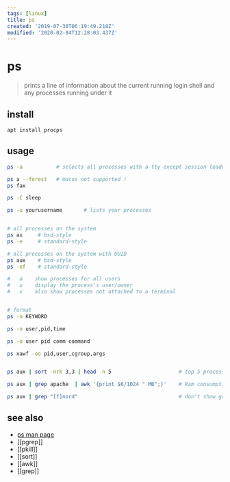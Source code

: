 ```yaml
---
tags: [linux]
title: ps
created: '2019-07-30T06:19:49.218Z'
modified: '2020-02-04T12:28:03.437Z'
---
```


# ps

> prints a line of information about the current running login shell and any processes running under it

## install
`apt install procps`

## usage
```sh
ps -a           # selects all processes with a tty except session leaders

ps a --forest   # macos not supported !
ps fax

ps -C sleep

ps -u yourusername       # lists your processes


# all processes on the system
ps ax     # bsd-style
ps -e     # standard-style

# all processes on the system with UUID
ps aux    # bsd-style
ps -ef    # standard-style

#   a    show processes for all users
#   u    display the process's user/owner
#   x    also show processes not attached to a terminal


# format
ps -o KEYWORD

ps -o user,pid,time

ps -o user pid comm command

ps xawf -eo pid,user,cgroup,args


ps aux | sort -nrk 3,3 | head -n 5                      # top 5 processes

ps aux | grep apache  | awk '{print $6/1024 " MB";}'    # Ram consumption per apache process

ps aux | grep "[f]nord"                                 # don't show grep in result
```

## see also
- [ps man page](http://linuxcommand.org/lc3_man_pages/ps1.html)
- [[pgrep]]
- [[pkill]]
- [[sort]]
- [[awk]]
- [[grep]]
